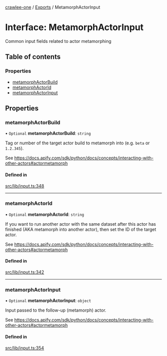 [crawlee-one](../README.md) / [Exports](../modules.md) / MetamorphActorInput

# Interface: MetamorphActorInput

Common input fields related to actor metamorphing

## Table of contents

### Properties

- [metamorphActorBuild](MetamorphActorInput.md#metamorphactorbuild)
- [metamorphActorId](MetamorphActorInput.md#metamorphactorid)
- [metamorphActorInput](MetamorphActorInput.md#metamorphactorinput)

## Properties

### metamorphActorBuild

• `Optional` **metamorphActorBuild**: `string`

Tag or number of the target actor build to metamorph into (e.g. `beta` or `1.2.345`).

See https://docs.apify.com/sdk/python/docs/concepts/interacting-with-other-actors#actormetamorph

#### Defined in

[src/lib/input.ts:348](https://github.com/JuroOravec/crawlee-one/blob/490b500/src/lib/input.ts#L348)

___

### metamorphActorId

• `Optional` **metamorphActorId**: `string`

If you want to run another actor with the same dataset after
this actor has finished (AKA metamorph into another actor),
then set the ID of the target actor.

See https://docs.apify.com/sdk/python/docs/concepts/interacting-with-other-actors#actormetamorph

#### Defined in

[src/lib/input.ts:342](https://github.com/JuroOravec/crawlee-one/blob/490b500/src/lib/input.ts#L342)

___

### metamorphActorInput

• `Optional` **metamorphActorInput**: `object`

Input passed to the follow-up (metamorph) actor.

See https://docs.apify.com/sdk/python/docs/concepts/interacting-with-other-actors#actormetamorph

#### Defined in

[src/lib/input.ts:354](https://github.com/JuroOravec/crawlee-one/blob/490b500/src/lib/input.ts#L354)

